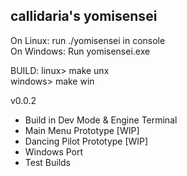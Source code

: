 <h2>callidaria's yomisensei</h2>

On Linux: run ./yomisensei in console<br>
On Windows: Run yomisensei.exe

BUILD:
linux> make unx<br>
windows> make win

v0.0.2
- Build in Dev Mode & Engine Terminal
- Main Menu Prototype [WIP]
- Dancing Pilot Prototype [WIP]
- Windows Port
- Test Builds
